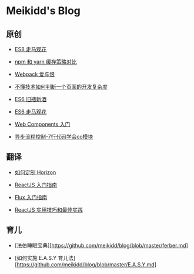 # Meikidd's Blog


## 原创

- [ES8 走马观花](https://github.com/meikidd/blog/blob/master/kick-off-es8.md)

- [npm 和 yarn 缓存策略对比](https://github.com/meikidd/blog/blob/master/npm-cache-and-yarn-cache.md)

- [Webpack 爱与恨](https://github.com/meikidd/blog/blob/master/kick-off-webpack.md)

- [不懂技术如何判断一个页面的开发复杂度](https://github.com/meikidd/blog/blob/master/how-to-judge-a-page-if-you-dont-know-tech.md)

- [ES6 旧瓶新酒](https://github.com/meikidd/blog/blob/master/kick-off-es6-2.md)

- [ES6 走马观花](https://github.com/meikidd/blog/blob/master/kick-off-es6-1.md)

- [Web Components 入门](https://github.com/meikidd/blog/blob/master/kick-off-webcomponents.md)

- [异步流程控制-7行代码学会co模块](https://github.com/meikidd/blog/blob/master/learning-co.md)


## 翻译

- [如何定制 Horizon](https://github.com/meikidd/blog/blob/master/customizing-horizon.md)

- [ReactJS 入门指南](https://github.com/meikidd/blog/blob/master/the-react-quick-start-guide.md)

- [Flux 入门指南](https://github.com/meikidd/blog/blob/master/the-flux-quick-start-guide.md)

- [ReactJS 实用技巧和最佳实践](https://github.com/meikidd/blog/blob/master/react-tips-and-best-practices.md)

## 育儿

- [法伯睡眠宝典][https://github.com/meikidd/blog/blob/master/ferber.md]

- [如何实施 E.A.S.Y 育儿法][https://github.com/meikidd/blog/blob/master/E.A.S.Y.md]



